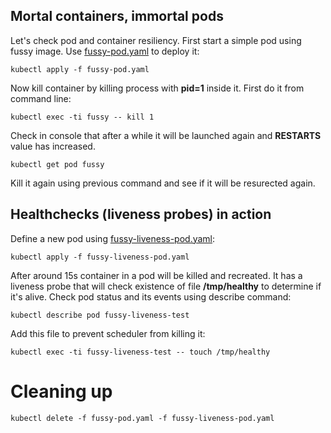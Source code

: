 ## Mortal containers, immortal pods

Let's check pod and container resiliency. First start a simple pod using fussy image. Use [fussy-pod.yaml](fussy-pod.yaml) to deploy it:

```
kubectl apply -f fussy-pod.yaml
```

Now kill container by killing process with **pid=1** inside it. First do it from command line:

```
kubectl exec -ti fussy -- kill 1
```

Check in console that after a while it will be launched again and **RESTARTS** value has increased.

```
kubectl get pod fussy
```

Kill it again using previous command and see if it will be resurected again.

## Healthchecks (liveness probes) in action

Define a new pod using [fussy-liveness-pod.yaml](fussy-liveness-pod.yaml):

```
kubectl apply -f fussy-liveness-pod.yaml
```

After around 15s container in a pod will be killed and recreated. It has a liveness probe that will check existence of file **/tmp/healthy** to determine if it's alive. Check pod status and its events using describe command:

```
kubectl describe pod fussy-liveness-test
```

Add this file to prevent scheduler from killing it:


```
kubectl exec -ti fussy-liveness-test -- touch /tmp/healthy
```

# Cleaning up

```
kubectl delete -f fussy-pod.yaml -f fussy-liveness-pod.yaml
```
